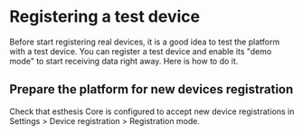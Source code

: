 # Registering a test device
Before start registering real devices, it is a good idea to test the platform with a test device.
You can register a test device and enable its "demo mode" to start receiving data right away.
Here is how to do it.

## Prepare the platform for new devices registration
Check that esthesis Core is configured to accept new device registrations in
Settings > Device registration > Registration mode.

##
